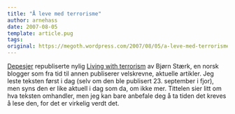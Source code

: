 ```yaml
---
title: "Å leve med terrorisme"
author: arnehass
date: 2007-08-05
template: article.pug
tags: 
original: https://megoth.wordpress.com/2007/08/05/a-leve-med-terrorisme/
---
```


<p><a href="http://depesjer.no/nyheter/meninger/politikk/living_with_terrorism">Depesjer</a> republiserte nylig <a href="http://blog.bearstrong.net/articles/2006/09/23/living-with-terrorism">Living with terrorism</a> av Bjørn Stærk, en norsk blogger som fra tid til annen publiserer velskrevne, aktuelle artikler. Jeg leste teksten først i dag (selv om den ble publisert 23. september i fjor), men syns den er like aktuell i dag som da, om ikke mer. Tittelen sier litt om hva teksten omhandler, men jeg kan bare anbefale deg å ta tiden det kreves å lese den, for det er virkelig verdt det.</p>
